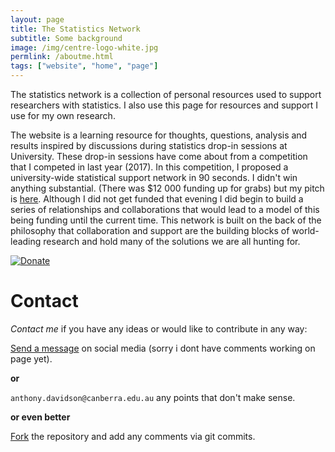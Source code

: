 ```yaml
---
layout: page
title: The Statistics Network
subtitle: Some background
image: /img/centre-logo-white.jpg
permlink: /aboutme.html
tags: ["website", "home", "page"]
---
```


The statistics network is a collection of personal resources used to support researchers with statistics. I also use this page for resources and support I use for my own research.


The website is a learning resource for thoughts, questions, analysis and results inspired by discussions during statistics drop-in sessions at University. These drop-in sessions have come about from a competition that I competed in last year (2017). In this competition, I proposed a university-wide statistical support network in 90 seconds. I didn't win anything substantial. (There was $12 000 funding up for grabs) but my pitch is [here]("https://www.youtube.com/watch?v=2EXo0Iue1es&index=1&list=PLy1v_xE3ZjaA4PFdt_FJNBLljLAiuNTiV/"). Although I did not get funded that evening I did begin to build a series of relationships and collaborations that would lead to a model of this being funding until the current time. This network is built on the back of the philosophy that collaboration and support are the building blocks of world-leading research and hold many of the solutions we are all hunting for.

[![Donate](https://img.shields.io/badge/Donate-PayPal-green.svg)](https://paypal.me/ARDavidson?locale.x=en_AU)

# Contact

*Contact me* if you have any ideas or would like to contribute in any way:

[Send a message](https:/facebook.com/StatisticsNetwork/) on social media (sorry i dont have comments working on page yet).

**or**

`anthony.davidson@canberra.edu.au` any points that don't make sense.

**or even better**

[Fork](https://github.com/davan690/davan690.github.io) the repository and add any comments via git commits.
